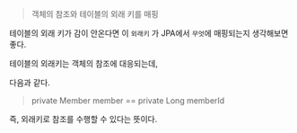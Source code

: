 > 객체의 참조와 테이블의 외래 키를 매핑


테이블의 외래 키가 감이 안온다면 이 `외래키` 가 JPA에서 `무엇`에 매핑되는지 생각해보면 좋다.

테이블의 외래키는 객체의 참조에 대응되는데,

다음과 같다.

> private Member member == private Long memberId

즉, 외래키로 참조를 수행할 수 있다는 뜻이다.
